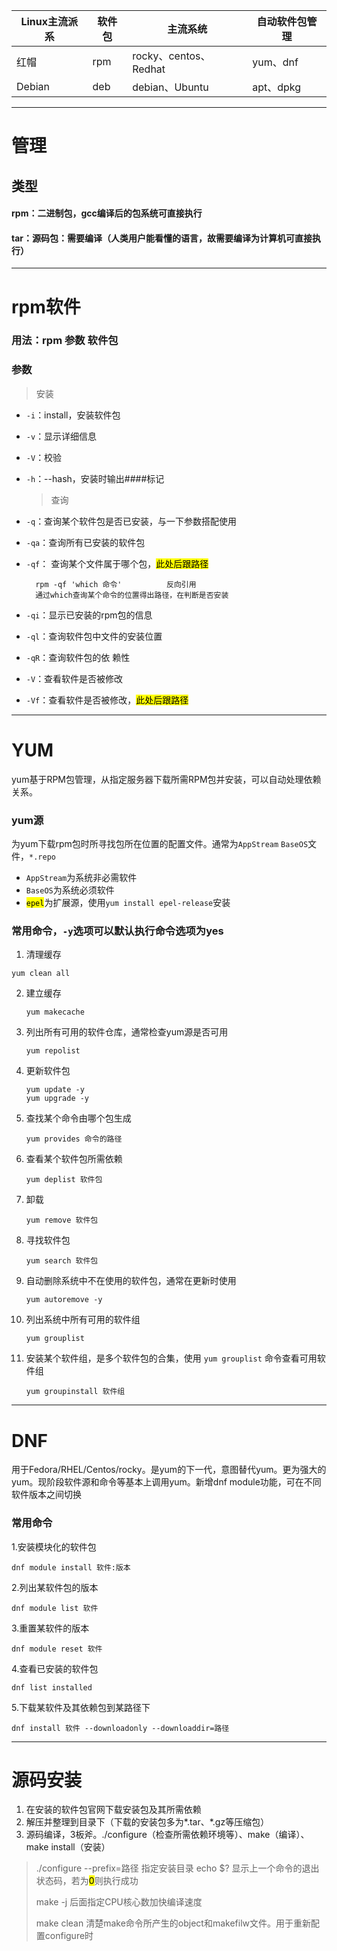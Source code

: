 | Linux主流派系 | 软件包 | 主流系统                | 自动软件包管理  |
| --------- | --- | ------------------- | -------- |
| 红帽        | rpm | rocky、centos、Redhat | yum、dnf  |
| Debian    | deb | debian、Ubuntu       | apt、dpkg |

---

# 管理

## 类型

#### rpm：二进制包，gcc编译后的包系统可直接执行

#### tar：源码包：需要编译（人类用户能看懂的语言，故需要编译为计算机可直接执行）

---

# rpm软件

### 用法：rpm   参数  软件包

### 参数

> 安装

- `-i`：install，安装软件包

- `-v`：显示详细信息

- `-V`：校验 

- `-h`：--hash，安装时输出####标记 
  
  > 查询

- `-q`：查询某个软件包是否已安装，与一下参数搭配使用

- `-qa`：查询所有已安装的软件包

- `-qf`： 查询某个文件属于哪个包，<mark>此处后跟路径</mark>
  
        rpm -qf 'which 命令'          反向引用
        通过which查询某个命令的位置得出路径，在判断是否安装

- `-qi`：显示已安装的rpm包的信息

- `-ql`：查询软件包中文件的安装位置

- `-qR`：查询软件包的依 赖性  

- `-V`：查看软件是否被修改

- `-Vf`：查看软件是否被修改，<mark>此处后跟路径</mark>

---

# YUM

yum基于RPM包管理，从指定服务器下载所需RPM包并安装，可以自动处理依赖关系。

### yum源

为yum下载rpm包时所寻找包所在位置的配置文件。通常为`AppStream` `BaseOS`文件，`*.repo`

- `AppStream`为系统非必需软件
- `BaseOS`为系统必须软件
- <mark>`epel`</mark>为扩展源，使用`yum install epel-release`安装

### 常用命令，`-y`选项可以默认执行命令选项为yes

1. 清理缓存

```
yum clean all
```

2. 建立缓存
   
   ```
   yum makecache
   ```

3. 列出所有可用的软件仓库，通常检查yum源是否可用
   
   ```
   yum repolist
   ```

4. 更新软件包
   
   ```
   yum update -y
   yum upgrade -y 
   ```

5. 查找某个命令由哪个包生成
   
   ```
   yum provides 命令的路径
   ```

6. 查看某个软件包所需依赖
   
   ```
   yum deplist 软件包
   ```

7. 卸载
   
   ```
   yum remove 软件包
   ```

8. 寻找软件包
   
   ```
   yum search 软件包
   ```

9. 自动删除系统中不在使用的软件包，通常在更新时使用
   
   ```
   yum autoremove -y
   ```

10. 列出系统中所有可用的软件组
    
    ```
    yum grouplist
    ```

11. 安装某个软件组，是多个软件包的合集，使用 `yum grouplist` 命令查看可用软件组
    
    ```
    yum groupinstall 软件组
    ```

---

# DNF

用于Fedora/RHEL/Centos/rocky。是yum的下一代，意图替代yum。更为强大的yum。现阶段软件源和命令等基本上调用yum。新增dnf module功能，可在不同软件版本之间切换

### 常用命令

1.安装模块化的软件包

```shell
dnf module install 软件:版本
```

2.列出某软件包的版本

```shell
dnf module list 软件
```

3.重置某软件的版本

```shell
dnf module reset 软件
```

4.查看已安装的软件包

```shell
dnf list installed
```

5.下载某软件及其依赖包到某路径下

```shell
dnf install 软件 --downloadonly --downloaddir=路径
```

---

# 源码安装

1. 在安装的软件包官网下载安装包及其所需依赖
2. 解压并整理到目录下（下载的安装包多为*.tar、*.gz等压缩包）
3. 源码编译，3板斧。./configure（检查所需依赖环境等）、make（编译）、make install（安装）

> ./configure --prefix=路径                         指定安装目录
> echo $?                      显示上一个命令的退出状态码，若为<mark>0</mark>则执行成功
> 
> make -j                     后面指定CPU核心数加快编译速度
> 
> make clean       清楚make命令所产生的object和makefilw文件。用于重新配置configure时


